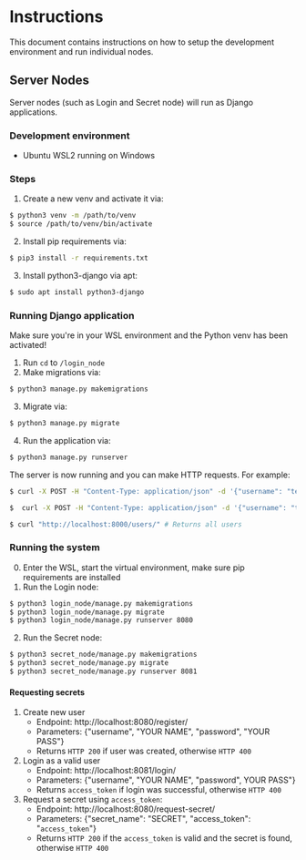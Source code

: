 # Instructions
This document contains instructions on how to setup the development environment and run individual nodes.

## Server Nodes
Server nodes (such as Login and Secret node) will run as Django applications.

### Development environment
- Ubuntu WSL2 running on Windows

### Steps
1. Create a new venv and activate it via:
```sh
$ python3 venv -m /path/to/venv
$ source /path/to/venv/bin/activate
```
2. Install pip requirements via:
```sh
$ pip3 install -r requirements.txt
```
3. Install python3-django via apt:
```sh
$ sudo apt install python3-django
```

### Running Django application
Make sure you're in your WSL environment and the Python venv has been activated!
1. Run `cd` to `/login_node`
2. Make migrations via:
```sh
$ python3 manage.py makemigrations
```
3. Migrate via:
```sh
$ python3 manage.py migrate
```
4. Run the application via:
```sh
$ python3 manage.py runserver
```

The server is now running and you can make HTTP requests. For example:
```sh
$ curl -X POST -H "Content-Type: application/json" -d '{"username": "temp", "password":"s3cr3t"}' http://localhost:8000/register/ # Create new user
```
```sh
$  curl -X POST -H "Content-Type: application/json" -d '{"username": "temp", "password":"s3cr3t"}' http://localhost:8000/login/ # Login as existing user
```
```sh
$ curl "http://localhost:8000/users/" # Returns all users
```

### Running the system
0. Enter the WSL, start the virtual environment, make sure pip requirements are installed
1. Run the Login node:
```sh
$ python3 login_node/manage.py makemigrations
$ python3 login_node/manage.py migrate
$ python3 login_node/manage.py runserver 8080
```
2. Run the Secret node:
```sh
$ python3 secret_node/manage.py makemigrations
$ python3 secret_node/manage.py migrate
$ python3 secret_node/manage.py runserver 8081
```

#### Requesting secrets
1. Create new user
    - Endpoint: http://localhost:8080/register/
    - Parameters: {"username", "YOUR NAME", "password", "YOUR PASS"}
    - Returns `HTTP 200` if user was created, otherwise `HTTP 400`
2. Login as a valid user
    - Endpoint: http://localhost:8081/login/
    - Parameters: {"username", "YOUR NAME", "password", YOUR PASS"}
    - Returns `access_token` if login was successful, otherwise `HTTP 400`
3. Request a secret using `access_token`:
    - Endpoint: http://localhost:8080/request-secret/
    - Parameters: {"secret_name": "SECRET", "access_token": "`access_token`"}
    - Returns `HTTP 200` if the `access_token` is valid and the secret is found, otherwise `HTTP 400`
